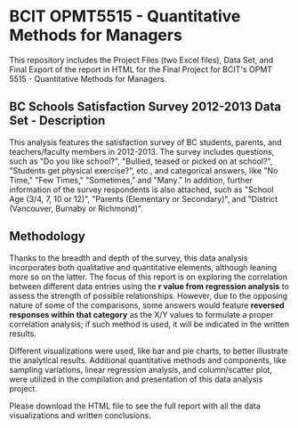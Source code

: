 # BCIT OPMT5515 - Quantitative Methods for Managers
This repository includes the Project Files (two Excel files), Data Set, and Final Export of the report in HTML for the Final Project for BCIT's OPMT 5515 - Quantitative Methods for Managers.

## BC Schools Satisfaction Survey 2012-2013 Data Set - Description
This analysis features the satisfaction survey of BC students, parents, and teachers/faculty members in 2012-2013. The survey includes questions, such as "Do you like school?", "Bullied, teased or picked on at school?", "Students get physical exercise?", etc., and categorical answers, like "No Time," "Few Times," "Sometimes," and "Many." In addition, further information of the survey respondents is also attached, such as "School Age (3/4, 7, 10 or 12)", "Parents (Elementary or Secondary)", and "District (Vancouver, Burnaby or Richmond)". 

## Methodology
Thanks to the breadth and depth of the survey, this data analysis incorporates both qualitative and quantitative elements, although leaning more so on the latter. The focus of this report is on exploring the correlation between different data entries using the **r value from regression analysis** to assess the strength of possible relationships. However, due to the opposing nature of some of the comparisons, some answers would feature **reversed responses within that category** as the X/Y values to formulate a proper correlation analysis; if such method is used, it will be indicated in the written results. 

Different visualizations were used, like bar and pie charts, to better illustrate the analytical results. Additional quantitative methods and components, like sampling variations, linear regression analysis, and column/scatter plot, were utilized in the compilation and presentation of this data analysis project. 

Please download the HTML file to see the full report with all the data visualizations and written conclusions.
